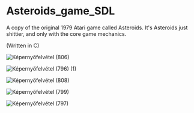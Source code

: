 # Asteroids_game_SDL
A copy of the original 1979 Atari game called Asteroids. It's Asteroids just shittier, and only with the core game mechanics.

(Written in C)

![Képernyőfelvétel (806)](https://user-images.githubusercontent.com/71033576/206851367-bd9c0cdd-8d06-4598-bb66-15c66b4dfbe6.png)

![Képernyőfelvétel (796) (1)](https://user-images.githubusercontent.com/71033576/206851388-d9167c37-7a5a-47e4-9a41-e5b78bd5a203.png)

![Képernyőfelvétel (808)](https://user-images.githubusercontent.com/71033576/206851484-1eb580b8-737b-4450-a99c-c43378b9e19f.png)

![Képernyőfelvétel (799)](https://user-images.githubusercontent.com/71033576/206851436-705566b6-6941-4b6c-9830-e9aa9529b0a6.png)

![Képernyőfelvétel (797)](https://user-images.githubusercontent.com/71033576/206851384-47d8e880-cce0-4432-bf66-cd1b54af26dd.png)


